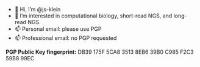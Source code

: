 - 👋 Hi, I’m @js-klein
- 👀 I’m interested in computational biology, short-read NGS, and long-read NGS.
- 📫 Personal email: please use PGP
- 📫 Professional email: no PGP requested

**PGP Public Key fingerprint:** DB39 175F 5CA8 3513 8EB6  39B0 C985 F2C3 59B8 99EC

<!---
js-klein/js-klein is a ✨ special ✨ repository because its `README.md` (this file) appears on your GitHub profile.
You can click the Preview link to take a look at your changes.
--->
